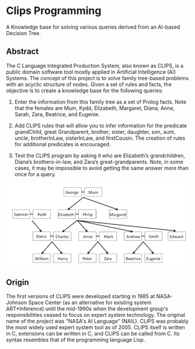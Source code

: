 # **Clips Programming**
A Knowledge base for solving various queries derived from an AI-based Decision Tree.

## Abstract
The C Language Integrated Production System, also known as CLIPS, is a public domain software tool mostly applied in Artificial Intelligence (AI) Systems. The concept of this project is to solve family tree-based problems with an acyclic structure of nodes. Given a set of rules and facts, the objective is to create a knowledge base for the following queries:

1. Enter the information from this family tree as a set of Prolog facts. Note that the females are Mum, Kydd, Elizabeth, Margaret, Diana, Anne, Sarah, Zara, Beatrice, and Eugenie.

2.	Add CLIPS rules that will allow you to infer information for the predicate grandChild, great Grandparent, brother, sister, daughter, son, aunt, uncle, brotherInLaw, sisterInLaw, and firstCousin. The creation of rules for additional predicates is encouraged.

3.	Test the CLIPS program by asking it who are Elizabeth’s grandchildren, Diana’s brothers-in-law, and Zara’s great-grandparents. Note, in some cases, it may be impossible to avoid getting the same answer more than once for a query.

![alt text](https://github.com/shahriar-rahman/Clips-Programming/blob/main/Documents/Clips_family_tree.PNG)

## Origin
The first versions of CLIPS were developed starting in 1985 at NASA-Johnson Space Center (as an alternative for existing system ART*Inference) until the mid-1990s when the development group's responsibilities ceased to focus on expert system technology. The original name of the project was "NASA's AI Language" (NAIL). CLIPS was probably the most widely used expert system tool as of 2005. CLIPS itself is written in C, extensions can be written in C, and CLIPS can be called from C. Its syntax resembles that of the programming language Lisp.
